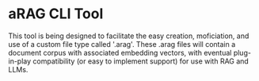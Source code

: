 # aRAG CLI Tool
This tool is being designed to facilitate the easy creation, moficiation, and use of a custom file type called '.arag'. These .arag files will contain a document corpus with associated embedding vectors, with eventual plug-in-play compatibility (or easy to implement support) for use with RAG and LLMs.